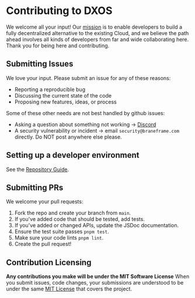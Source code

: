 # Contributing to DXOS

We welcome all your input! Our [mission](https://docs.dxos.org/guide/why) is to enable developers to build a fully decentralized alternative to the existing Cloud, and we believe the path ahead involves all kinds of developers from far and wide collaborating here. Thank you for being here and contributing.

## Submitting Issues
We love your input. Please submit an issue for any of these reasons:
- Reporting a reproducible bug
- Discussing the current state of the code
- Proposing new features, ideas, or process

Some of these other needs are not best handled by github issues:
- Asking a question about something not working -> [Discord](https://discord.gg/eXVfryv3sW)
- A security vulnerability or incident -> email `security@braneframe.com` directly. Do NOT post anywhere else please.

## Setting up a developer environment
See the [Repository Guide](./REPOSITORY_GUIDE.md).
## Submitting PRs
We welcome your pull requests:
1. Fork the repo and create your branch from `main`.
2. If you've added code that should be tested, add tests.
3. If you've added or changed APIs, update the JSDoc documentation.
4. Ensure the test suite passes `pnpm test`.
5. Make sure your code lints `pnpm lint`.
6. Create the pull request!

## Contribution Licensing
**Any contributions you make will be under the MIT Software License**
When you submit issues, code changes, your submissions are understood to be under the same [MIT License](https://github.com/dxos/dxos/tree/main/LICENSE) that covers the project.
